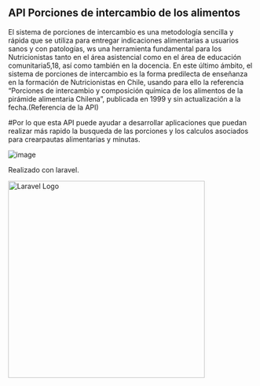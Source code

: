 ## API Porciones de intercambio de los alimentos

El sistema de porciones de intercambio es una metodología sencilla y rápida que se utiliza para entregar indicaciones alimentarias a usuarios sanos y con patologías, ws una herramienta fundamental para los Nutricionistas tanto en el área asistencial como en el área de educación comunitaria5,18, así como también en la docencia. En este último ámbito, el sistema de porciones de intercambio es la forma predilecta de enseñanza en la formación de Nutricionistas en Chile, usando para ello la referencia “Porciones de intercambio y composición química de los alimentos de la pirámide alimentaria Chilena”, publicada en 1999 y sin actualización a la fecha.(Referencia de la API)

#Por lo que esta API puede ayudar a desarrollar aplicaciones que puedan realizar más rapido la busqueda de las porciones y los calculos asociados para crearpautas alimentarias y minutas.


![image](https://github.com/user-attachments/assets/ecda6576-c987-4baf-b72a-3b4ceb16939e)



Realizado con laravel.
<p><a href="https://laravel.com" target="_blank"><img src="https://raw.githubusercontent.com/laravel/art/master/logo-lockup/5%20SVG/2%20CMYK/1%20Full%20Color/laravel-logolockup-cmyk-red.svg" width="400" alt="Laravel Logo"></a></p>

